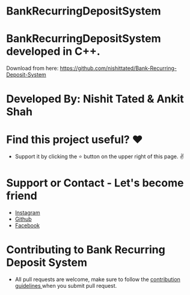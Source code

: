 
# BankRecurringDepositSystem

# BankRecurringDepositSystem developed in C++.

Download from here: https://github.com/nishittated/Bank-Recurring-Deposit-System

# Developed By: Nishit Tated & Ankit Shah

# Find this project useful? ❤️
* Support it by clicking the ⭐️ button on the upper right of this page. ✌️

# Support or Contact - Let's become friend
* <a href="https://www.instagram.com/nishit.tated/">Instagram</a>
* <a href="https://www.github.com/nishittated/nishittated/">Github</a>
* <a href="https://www.facebook.com/nishit.tated/">Facebook</a>

# Contributing to Bank Recurring Deposit System
* All pull requests are welcome, make sure to follow the <a href="https://github.com/nishittated/Bank-Recurring-Deposit-System/blob/master/CONTRIBUTNG.MD">contribution guidelines </a>when you submit pull request.
